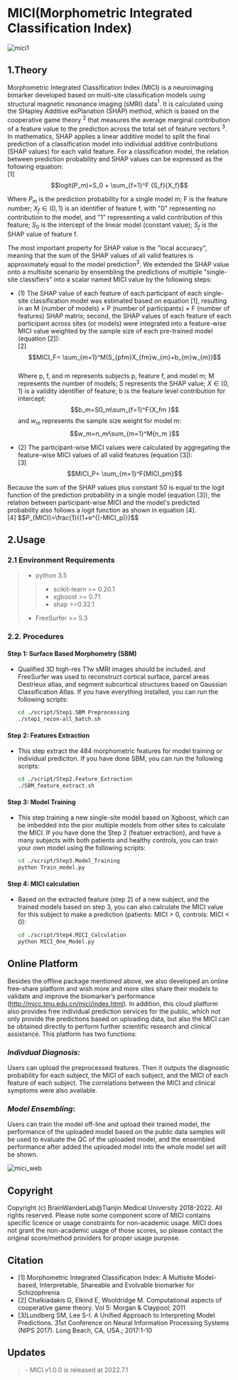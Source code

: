 # MICI(Morphometric Integrated Classification Index)
![mici1](https://user-images.githubusercontent.com/107779317/176885585-a967a5c1-d56f-4db9-becc-27e97f568294.png)  

 
## 1.Theory

Morphometric Integrated Classification Index (MICI) is a neuroimaging bimarker developed based on multi-site classification models using structural magnetic resonance imaging (sMRI) data$^1$. It is calculated using the SHapley Additive exPlanation (SHAP) method, which is based on the cooperative game theory $^2$ that measures the average marginal contribution of a feature value to the prediction across the total set of feature vectors $^3$. In mathematics, SHAP applies a linear additive model to split the final prediction of a classification model into individual additive contributions (SHAP values) for each valid feature. For a classification model, the relation between prediction probability and SHAP values can be expressed as the following equation:  
[1]  $$logit(P_m)=S_0 + \sum_{f=1}^F {S_f}{X_f}$$              

Where $P_m$ is the prediction probability for a single model m; F is the feature number; $X_f ∈ (0,1)$ is an identifier of feature f, with "0" representing no contribution to the model, and "1" representing a valid contribution of this feature; $S_0$ is the intercept of the linear model (constant value); $S_f$ is the SHAP value of feature f.  

The most important property for SHAP value is the "local accuracy", meaning that the sum of the SHAP values of all valid features is approximately equal to the model prediction$^3$. We extended the SHAP value onto a multisite scenario by ensembling the predictions of multiple "single-site classifiers" into a scalar named MICI value by the following steps:

* (1) The SHAP value of each feature of each participant of each single-site classification model was estimated based on equation [1], resulting in an M (number of models) × P (number of participants) × F (number of features) SHAP matrix; second, the SHAP values of each feature of each participant across sites (or models) were integrated into a feature-wise MICI value weighted by the sample size of each pre-trained model (equation [2]):  
[2]  $$MICI_F= \sum_{m=1}^M(S_{pfm}X_{fm}w_{m}+b_{m}w_{m})$$      
Where p, f, and m represents subjects p, feature f, and model m; M represents the number of models; S represents the SHAP value; $X ∈(0,1)$ is a validity identifier of feature; b is the feature level contribution for intercept: $$b_m=S0_m\sum_{f=1}^F{X_fm }$$ and $w_m$ represents the sample size weight for model m: $$w_m=n_m⁄\sum_{m=1}^M{n_m }$$ 

* (2) The participant-wise MICI values were calculated by aggregating the feature-wise MICI values of all valid features (equation [3]):  
[3] $$MICI_P= \sum_{m=1}^F{MICI_pm}$$            

Because the sum of the SHAP values plus constant S0 is equal to the logit function of the prediction probability in a single model (equation [3]), the relation between participant-wise MICI and the model's predicted probability also follows a logit function as shown in equation [4].  
[4] $$P_{MICI}=\frac{1}\{(1+e^{(-MICI_p)}}$$                   

  
## 2.Usage
### 2.1 Environment Requirements
> - python 3.5
>> - scikit-learn >= 0.20.1
>> - xgboost >= 0.71
>> - shap >=0.32.1
> - FreeSurfer >= 5.3

### 2.2. Procedures
#### Step 1: Surface Based Morphometry (SBM)
- Qualified 3D high-res T1w sMRI images should be included. and FreeSurfer was used to reconstruct cortical surface, parcel areas Destrieux atlas, and segment subcortical structures based on Gaussian Classification Atlas. If you have everything installed, you can run the following scripts:
   ```bash
   cd ./script/Step1.SBM Preprocessing
   ./step1_recon-all_batch.sh
   ```
#### Step 2: Features Extraction
- This step extract the 484 morphometric features for model training or individual prediciton. If you have done SBM, you can run the following scripts:
   ```bash
   cd ./script/Step2.Feature_Extraction
   ./SBM_feature_extract.sh
   ```  
#### Step 3: Model Training 
- This step training a new single-site model based on Xgboost, which can be imbedded into the pior multiple models from other sites to calculate the MICI. If you have done the Step 2 (featuer extraction), and have a many subjects with both patients and healthy controls, you can train your own model using the following scripts:
   ```bash
   cd ./script/Step3.Model_Training
   python Train_model.py
   ```
#### Step 4: MICI calculation
- Based on the extracted feature (step 2) of a new subject, and the trained models based on step 3, you can also calculate the MICI value for this subject to make a prediction (patients: MICI > 0, controls: MICI < 0):
   ```bash
   cd ./script/Step4.MICI_Calculation
   python MICI_One_Model.py
   ```

## **Online Platform**
Besides the offline package mentioned above, we also developed an online free-share platform and wish more and more sites share their models to validate and improve the biomarker’s performance (http://micc.tmu.edu.cn/mici/index.html). In addition, this cloud platform also provides free individual prediction services for the public, which not only provide the predictions based on uploading data, but also the MICI can be obtained directly to perform further scientific research and clinical assistance. This platform has two functions:
### _Indivdual Diagnosis_:
Users can upload the preprocessed features. Then it outputs the diagnostic probability for each subject, the MICI of each subject, and the MICI of each feature of each subject. The correlations between the MICI and clinical symptoms were also available.
### _Model Ensembling_:
Users can train the model off-line and upload their trained model, the performance of the uploaded model based on the public data samples will be used to evaluate the QC of the uploaded model, and the ensembled performance after added the uploaded model into the whole model set will be shown.


![mici_web](https://user-images.githubusercontent.com/107779317/176883220-be284e53-0c24-4aa7-a0d7-492425467651.JPG)


## Copyright
Copyright (c) BrainWanderLab@Tianjin Medical University 2018-2022. All rights reserved.
Please note some component score of MICI contains specific licence or usage constraints for non-academic usage. MICI does not grant the non-academic usage of those scores, so please contact the original score/method providers for proper usage purpose.

## Citation
- [1] Morphometric Integrated Classification Index: A Multisite Model-based, Interpretable, Shareable and Evolvable biomarker for Schizophrenia
- [2] Chalkiadakis G, Elkind E, Wooldridge M. Computational aspects of cooperative game theory. Vol 5: Morgan & Claypool; 2011
- [3]Lundberg SM, Lee S-I. A Unified Approach to Interpreting Model Predictions. 31st Conference on Neural Information Processing Systems (NIPS 2017). Long Beach, CA, USA.; 2017:1-10
 
## Updates
<blockquote>
   - MICI v1.0.0 is released at 2022.7.1
</blockquote>


